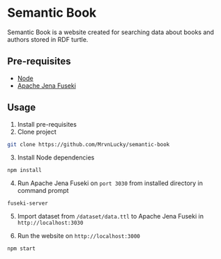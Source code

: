 # Semantic Book
Semantic Book is a website created for searching data about books and authors stored in RDF turtle.

## Pre-requisites
* [Node](https://nodejs.org)
* [Apache Jena Fuseki](https://jena.apache.org)

## Usage

1. Install pre-requisites
2. Clone project
```bash
git clone https://github.com/MrvnLucky/semantic-book
```
3. Install Node dependencies
``` 
npm install
```
4. Run Apache Jena Fuseki on `port 3030` from installed directory in command prompt
```
fuseki-server
```
5. Import dataset from `/dataset/data.ttl` to Apache Jena Fuseki in `http://localhost:3030`

6. Run the website on `http://localhost:3000`
```
npm start
```

